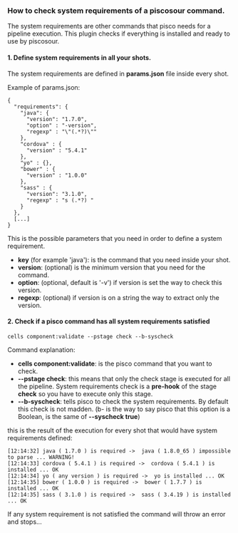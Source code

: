 ### How to check system requirements of a piscosour command.

The system requirements are other commands that pisco needs for a pipeline execution. This plugin checks if everything is installed and ready to use by piscosour.

#### 1. Define system requirements in all your shots.

The system requirements are defined in **params.json** file inside every shot.

Example of params.json:
```
{
  "requirements": {
    "java": {
      "version": "1.7.0",
      "option" : "-version",
      "regexp" : "\"(.*?)\""
    },
    "cordova" : {
      "version" : "5.4.1"
    },
    "yo" : {},
    "bower" : {
      "version" : "1.0.0"
    },
    "sass" : {
      "version": "3.1.0",
      "regexp" : "s (.*?) "
    }
  },
  [...]
}
```

This is the possible parameters that you need in order to define a system requirement.

- **key** (for example 'java'): is the command that you need inside your shot.
- **version**: (optional) is the minimum version that you need for the command.
- **option**: (optional, default is '-v') if version is set the way to check this version.
- **regexp**: (optional) if version is on a string the way to extract only the version.
 
#### 2. Check if a pisco command has all system requirements satisfied

    cells component:validate --pstage check --b-syscheck
    
Command explanation:

- **cells component:validate**: is the pisco command that you want to check.
- **--pstage check**: this means that only the check stage is executed for all the pipeline. System requirements check is a **pre-hook** of the stage **check** so you have to execute only this stage.
- **--b-syscheck**: tells pisco to check the system requirements. By default this check is not madden. (b- is the way to say pisco that this option is a Boolean, is the same of **--syscheck true**)

this is the result of the execution for every shot that would have system requirements defined:

```
[12:14:32] java ( 1.7.0 ) is required ->  java ( 1.8.0_65 ) impossible to parse ... WARNING!
[12:14:33] cordova ( 5.4.1 ) is required ->  cordova ( 5.4.1 ) is installed ... OK
[12:14:34] yo ( any version ) is required ->  yo is installed ... OK
[12:14:35] bower ( 1.0.0 ) is required ->  bower ( 1.7.7 ) is installed ... OK
[12:14:35] sass ( 3.1.0 ) is required ->  sass ( 3.4.19 ) is installed ... OK
```

If any system requirement is not satisfied the command will throw an error and stops...